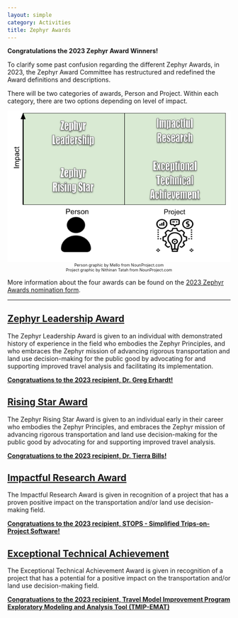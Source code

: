 ```yaml
---
layout: simple
category: Activities
title: Zephyr Awards
---
```


**Congratulations the 2023 Zephyr Award Winners!**

To clarify some past confusion regarding the different Zephyr Awards, in 2023, the Zephyr Award Committee has restructured and redefined
the Award definitions and descriptions.

There will be two categories of awards, Person and Project. Within each category, there are two options depending on level of impact.

<p style="text-align:center; font-size:9px">
<img src="/img/zephyr-awards-diagram.png" alt="A rectangle in which the horizonal axis split into two parts labelled Person and Project. The vertical axis is labeled Impact. Four types of awards are depicted in the rectangle as text: The lower impact Person award is Zephyr Rising Star. The higher impact Person award is Zephyr Leadership. The lower impact Project award is Exceptional Technical Achievement. The higher impact Project award is Impactful Research.">
<br />
Person graphic by Mello from NounProject.com<br />
Project graphic by Nithinan Tatah from NounProject.com
</p>

More information about the four awards can be found on the [2023 Zephyr Awards nomination form](https://forms.gle/SiBMUwWLeSPYvmxWA).

<hr />

## [Zephyr Leadership Award](/leadership-award)

The Zephyr Leadership Award is given to an individual with demonstrated history of experience in the field who embodies the Zephyr Principles, and who embraces the Zephyr mission of advancing rigorous transportation and land use decision-making for the public good by advocating for and supporting improved travel analysis and facilitating its implementation.

**[Congratuations to the 2023 recipient, Dr. Greg Erhardt!](/leadership-award)**

## [Rising Star Award](/rising-star-award)

The Zephyr Rising Star Award is given to an individual early in their career who embodies the Zephyr Principles, and embraces the Zephyr mission of advancing rigorous transportation and land use decision-making for the public good by advocating for and supporting improved travel analysis. 

**[Congratuations to the 2023 recipient, Dr. Tierra Bills!](/rising-star-award)**

## [Impactful Research Award](/impactful-research-award)

The Impactful Research Award is given in recognition of a project that has a proven positive impact on the transportation and/or land use decision-making field.

**[Congratuations to the 2023 recipient, STOPS - Simplified Trips-on-Project Software!](/impactful-research-award)**

## [Exceptional Technical Achievement](/technical-achievement-award)

The Exceptional Technical Achievement Award is given in recognition of a project that has a potential for a positive impact on the transportation and/or land use decision-making field.

**[Congratuations to the 2023 recipient, Travel Model Improvement Program Exploratory Modeling and Analysis Tool (TMIP-EMAT)](/technical-achievement-award)**